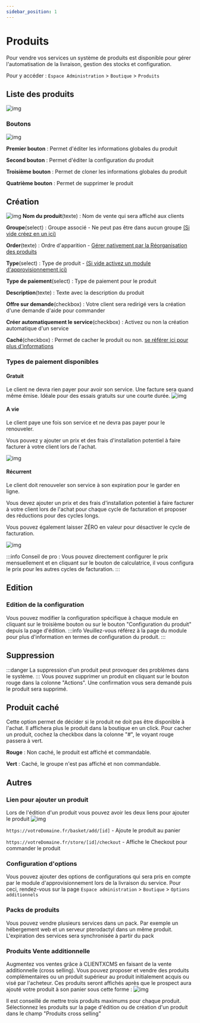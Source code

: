 ```yaml
---
sidebar_position: 1
---
```


# Produits

Pour vendre vos services un système de produits est disponible pour gérer l'automatisation de la livraison, gestion des stocks et configuration.

Pour y accéder : `Espace Administration` > `Boutique` > `Produits`

## Liste des produits
![img](https://media.discordapp.net/attachments/475073153509490689/957675371279577229/unknown.png)
### Boutons
![img](https://media.discordapp.net/attachments/475073153509490689/957675470185435246/unknown.png)

**Premier bouton** : Permet d'éditer les informations globales du produit

**Second bouton** : Permet d'éditer la configuration du produit

**Troisième bouton** : Permet de cloner les informations globales du produit

**Quatrième bouton** : Permet de supprimer le produit

## Création
![img](https://media.discordapp.net/attachments/1033142197102592131/1033290336090456094/unknown.png)
**Nom du produit**(texte) : Nom de vente qui sera affiché aux clients

**Groupe**(select) : Groupe associé - Ne peut pas être dans aucun groupe [(Si vide créez en un ici)](./groupes#création)

**Order**(texte) : Ordre d'apparition - [Gérer nativement par la Réorganisation des produits](./groupes#réorganisation-des-produits)

**Type**(select) : Type de produit - [(Si vide activez un module d'approvisionnement ici)](../modules#activation-dun-module)

**Type de paiement**(select) : Type de paiement pour le produit

**Description**(texte) : Texte avec la description du produit

**Offre sur demande**(checkbox) : Votre client sera redirigé vers la création d'une demande d'aide pour commander

**Créer automatiquement le service**(checkbox) : Activez ou non la création automatique d'un service

**Caché**(checkbox) : Permet de cacher le produit ou non. [se référer ici pour plus d'informations](./produits#produit-caché)


### Types de paiement disponibles
#### Gratuit
Le client ne devra rien payer pour avoir son service. Une facture sera quand même émise. Idéale pour des essais gratuits sur une courte durée.
![img](https://media.discordapp.net/attachments/475073153509490689/957681991212482560/unknown.png)
#### A vie
Le client paye une fois son service et ne devra pas payer pour le renouveler.

Vous pouvez y ajouter un prix et des frais d'installation potentiel à faire facturer à votre client lors de l'achat.

![img](https://media.discordapp.net/attachments/475073153509490689/957681127345238016/unknown.png)
#### Récurrent
Le client doit renouveler son service à son expiration pour le garder en ligne.

Vous devez ajouter un prix et des frais d'installation potentiel à faire facturer à votre client lors de l'achat pour chaque cycle de facturation et proposer des réductions pour des cycles longs.

Vous pouvez également laisser ZÉRO en valeur pour désactiver le cycle de facturation.

![img](https://media.discordapp.net/attachments/475073153509490689/957682824255766538/unknown.png)

:::info
Conseil de pro : Vous pouvez directement configurer le prix mensuellement et en cliquant sur le bouton de calculatrice, il vous configura le prix pour les autres cycles de facturation.
:::
## Edition
### Edition de la configuration
Vous pouvez modifier la configuration spécifique à chaque module en cliquant sur le troisième bouton ou sur le bouton "Configuration du produit" depuis la page d'édition.
:::info
Veuillez-vous référez à la page du module pour plus d'information en termes de configuration du produit.
:::
## Suppression
:::danger
La suppression d'un produit peut provoquer des problèmes dans le système.
:::
Vous pouvez supprimer un produit en cliquant sur le bouton rouge dans la colonne "Actions". Une confirmation vous sera demandé puis le produit sera supprimé.


## Produit caché
Cette option permet de décider si le produit ne doit pas être disponible à l'achat. Il affichera plus le produit dans la boutique en un click. Pour cacher un produit, cochez la checkbox dans la colonne "#", le voyant rouge passera à vert.

**Rouge** : Non caché, le produit est affiché et commandable.

**Vert** : Caché, le groupe n'est pas affiché et non commandable.
## Autres 
### Lien pour ajouter un produit

Lors de l'édition d'un produit vous pouvez avoir les deux liens pour ajouter le produit
![img](https://media.discordapp.net/attachments/1033142197102592131/1033298298850787368/unknown.png)

`https://votreDomaine.fr/basket/add/[id]` - Ajoute le produit au panier

`https://votreDomaine.fr/store/[id]/checkout` - Affiche le Checkout pour commander le produit

### Configuration d'options

Vous pouvez ajouter des options de configurations qui sera pris en compte par le module d'approvisionnement lors de la livraison du service. Pour ceci, rendez-vous sur la page `Espace administration` > `Boutique` > `Options additionnels`
### Packs de produits
Vous pouvez vendre plusieurs services dans un pack. Par exemple un hébergement web et un serveur pterodactyl dans un même produit. L'expiration des services sera synchronisée à partir du pack

### Produits Vente additionnelle

Augmentez vos ventes grâce à CLIENTXCMS en faisant de la vente additionnelle (cross selling).
Vous pouvez proposer et vendre des produits complémentaires ou un produit supérieur au produit initialement acquis ou visé par l'acheteur. Ces produits seront affichés après que le prospect aura ajouté votre produit à son panier sous cette forme : 
![img](https://media.discordapp.net/attachments/882576437075394650/1012292936278478879/31.png)

Il est conseillé de mettre trois produits maximums pour chaque produit. Sélectionnez les produits sur la page d'édition ou de création d'un produit dans le champ "Produits cross selling"   